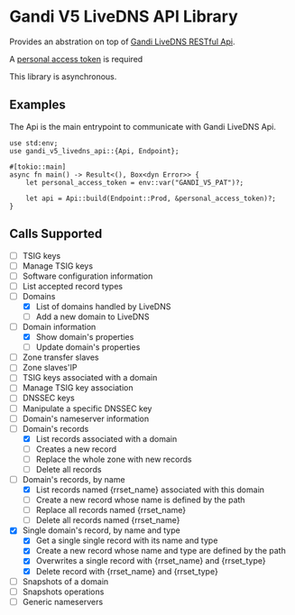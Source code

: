 # Gandi V5 LiveDNS API Library

Provides an abstration on top of [Gandi LiveDNS RESTful Api](https://api.gandi.net/docs/livedns/).

A [personal access token](https://docs.gandi.net/en/managing_an_organization/organizations/personal_access_token.html#personal-access-tokens) is required

This library is asynchronous.

## Examples

The Api is the main entrypoint to communicate with Gandi LiveDNS Api.

```
use std:env;
use gandi_v5_livedns_api::{Api, Endpoint};

#[tokio::main]
async fn main() -> Result<(), Box<dyn Error>> {
    let personal_access_token = env::var("GANDI_V5_PAT")?;

    let api = Api::build(Endpoint::Prod, &personal_access_token)?;
}
```

## Calls Supported

- [ ] TSIG keys
- [ ] Manage TSIG keys
- [ ] Software configuration information
- [ ] List accepted record types
- [ ] Domains
    - [x] List of domains handled by LiveDNS
    - [ ] Add a new domain to LiveDNS
- [ ] Domain information
    - [x] Show domain's properties
    - [ ] Update domain's properties
- [ ] Zone transfer slaves
- [ ] Zone slaves'IP
- [ ] TSIG keys associated with a domain
- [ ] Manage TSIG key association
- [ ] DNSSEC keys
- [ ] Manipulate a specific DNSSEC key
- [ ] Domain's nameserver information
- [ ] Domain's records
    - [x] List records associated with a domain
    - [ ] Creates a new record
    - [ ] Replace the whole zone with new records
    - [ ] Delete all records
- [ ] Domain's records, by name
    - [x] List records named {rrset_name} associated with this domain
    - [ ] Create a new record whose name is defined by the path
    - [ ] Replace all records named {rrset_name}
    - [ ] Delete all records named {rrset_name}
- [x] Single domain's record, by name and type
    - [x] Get a single single record with its name and type
    - [x] Create a new record whose name and type are defined by the path
    - [x] Overwrites a single record with {rrset_name} and {rrset_type}
    - [x] Delete record with {rrset_name} and {rrset_type}
- [ ] Snapshots of a domain
- [ ] Snapshots operations
- [ ] Generic nameservers
